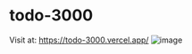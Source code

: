 # todo-3000
Visit at: https://todo-3000.vercel.app/
![image](https://github.com/user-attachments/assets/51a8abca-5490-4a51-afe0-e76dfe1c51fe)
